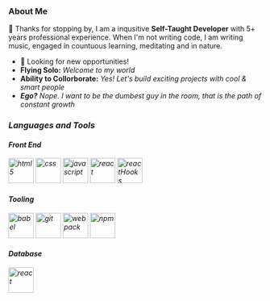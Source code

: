 ### About Me

👋  Thanks for stopping by, I am a inqusitive <strong>Self-Taught Developer</strong> with 5+ years professional experience.  When I'm not writing code, I am writing music, engaged in countuous learning, meditating and in nature.

* 👀  Looking for new opportunities! 
* <strong>Flying Solo:</strong> <i>Welcome to my world</i>
* <strong>Ability to Collorborate:</strong> <i>Yes! Let's build exciting projects with cool & smart people<i>
* <strong>Ego?</strong> <i>Nope.  I want to be the dumbest guy in the room, that is the path of constant growth<i>

### Languages and Tools
#### Front End
<div>
<img src="https://github.com/dschreiter/images/blob/master/html.png" alt="html5" width="50px" height="50px" styles="display:inline"/>
<img src="https://github.com/dschreiter/images/blob/master/css.png" alt="css" width="50px" height="50px"/>
<img src="https://github.com/dschreiter/images/blob/master/javascript.png" alt="javascript" width="50px" height="50px"/>
<img src="https://github.com/dschreiter/images/blob/master/react.png" alt="react" width="50px" height="50px"/>
<img src="https://github.com/dschreiter/images/blob/master/icon.png" alt="reactHooks" width="50px" height="50px" styles="display:inline"/>

#### Tooling
<img src="https://github.com/dschreiter/images/blob/master/babel.png" alt="babel" width="50px" height="50px"/>
<img src="https://github.com/dschreiter/images/blob/master/git.png" alt="git" width="50px" height="50px"/>
<img src="https://github.com/dschreiter/images/blob/master/webpack.png" alt="webpack" width="50px" height="50px"/>
<img src="https://github.com/dschreiter/images/blob/master/npm.png" alt="npm" width="50px" height="50px"/>

#### Database
<img src="https://github.com/dschreiter/images/blob/master/mysql.png" alt="react" width="50px" height="50px"/>

</div>

<!---

Front-End:    HTML 5   ||    CSS3     ||     Javascript (ES5/ES6)    ||    ReactJS   ||  React Hooks
Tooling:      Babel    || NPM ||  Git ||  Webpack 

dschreiter/dschreiter is a ✨ special ✨ repository because its `README.md` (this file) appears on your GitHub profile.
You can click the Preview link to take a look at your changes.

- 👋 Hi, I’m @dschreiter
- 👀 I’m interested in ...
- 🌱 I’m currently learning ...
- 💞️ I’m looking to collaborate on ...
- 📫 How to reach me ...

--->
